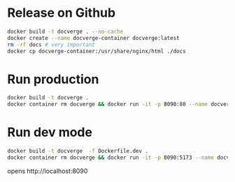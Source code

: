 # Release on Github

```bash
docker build -t docverge . --no-cache
docker create --name docverge-container docverge:latest
rm -rf docs # very important
docker cp docverge-container:/usr/share/nginx/html ./docs
```

# Run production

```bash
docker build -t docverge .
docker container rm docverge && docker run -it -p 8090:80 --name docverge docverge:latest
```

# Run dev mode

```bash
docker build -t docverge  -f Dockerfile.dev .
docker container rm docverge && docker run -it -p 8090:5173 --name docverge -v /Users/ambu/Downloads/tmp/docverge-website/src:/app/src  docverge:latest
```
opens http://localhost:8090
